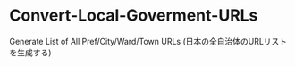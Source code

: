 # Convert-Local-Goverment-URLs
Generate List of All Pref/City/Ward/Town URLs  (日本の全自治体のURLリストを生成する)
